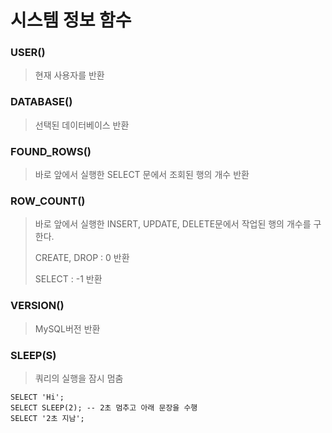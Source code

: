 # 시스템 정보 함수



### USER()

> 현재 사용자를 반환



### DATABASE()

> 선택된 데이터베이스 반환



### FOUND_ROWS()

>  바로 앞에서 실행한 SELECT 문에서 조회된 행의 개수 반환



### ROW_COUNT()

> 바로 앞에서 실행한 INSERT, UPDATE, DELETE문에서 작업된 행의 개수를 구한다.
>
> CREATE, DROP : 0 반환
>
> SELECT : -1 반환



### VERSION()

> MySQL버전 반환



### SLEEP(S)

> 쿼리의 실행을 잠시 멈춤



```mysql
SELECT 'Hi';
SELECT SLEEP(2); -- 2초 멈추고 아래 문장을 수행
SELECT '2초 지남';
```

